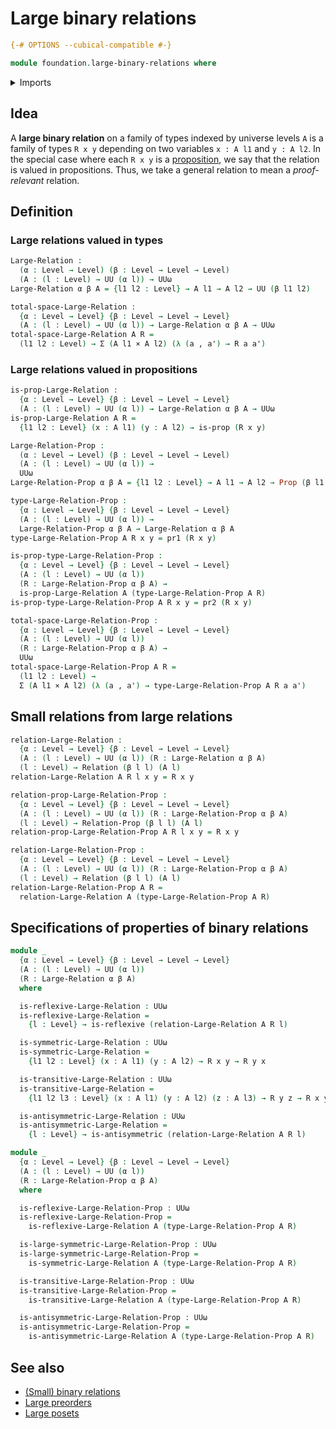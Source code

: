 # Large binary relations

```agda
{-# OPTIONS --cubical-compatible #-}

module foundation.large-binary-relations where
```

<details><summary>Imports</summary>

```agda
open import foundation.binary-relations
open import foundation.dependent-pair-types
open import foundation.universe-levels

open import foundation-core.cartesian-product-types
open import foundation-core.propositions
```

</details>

## Idea

A **large binary relation** on a family of types indexed by universe levels `A`
is a family of types `R x y` depending on two variables `x : A l1` and
`y : A l2`. In the special case where each `R x y` is a
[proposition](foundation-core.propositions.md), we say that the relation is
valued in propositions. Thus, we take a general relation to mean a
_proof-relevant_ relation.

## Definition

### Large relations valued in types

```agda
Large-Relation :
  (α : Level → Level) (β : Level → Level → Level)
  (A : (l : Level) → UU (α l)) → UUω
Large-Relation α β A = {l1 l2 : Level} → A l1 → A l2 → UU (β l1 l2)

total-space-Large-Relation :
  {α : Level → Level} {β : Level → Level → Level}
  (A : (l : Level) → UU (α l)) → Large-Relation α β A → UUω
total-space-Large-Relation A R =
  (l1 l2 : Level) → Σ (A l1 × A l2) (λ (a , a') → R a a')
```

### Large relations valued in propositions

```agda
is-prop-Large-Relation :
  {α : Level → Level} {β : Level → Level → Level}
  (A : (l : Level) → UU (α l)) → Large-Relation α β A → UUω
is-prop-Large-Relation A R =
  {l1 l2 : Level} (x : A l1) (y : A l2) → is-prop (R x y)

Large-Relation-Prop :
  (α : Level → Level) (β : Level → Level → Level)
  (A : (l : Level) → UU (α l)) →
  UUω
Large-Relation-Prop α β A = {l1 l2 : Level} → A l1 → A l2 → Prop (β l1 l2)

type-Large-Relation-Prop :
  {α : Level → Level} {β : Level → Level → Level}
  (A : (l : Level) → UU (α l)) →
  Large-Relation-Prop α β A → Large-Relation α β A
type-Large-Relation-Prop A R x y = pr1 (R x y)

is-prop-type-Large-Relation-Prop :
  {α : Level → Level} {β : Level → Level → Level}
  (A : (l : Level) → UU (α l))
  (R : Large-Relation-Prop α β A) →
  is-prop-Large-Relation A (type-Large-Relation-Prop A R)
is-prop-type-Large-Relation-Prop A R x y = pr2 (R x y)

total-space-Large-Relation-Prop :
  {α : Level → Level} {β : Level → Level → Level}
  (A : (l : Level) → UU (α l))
  (R : Large-Relation-Prop α β A) →
  UUω
total-space-Large-Relation-Prop A R =
  (l1 l2 : Level) →
  Σ (A l1 × A l2) (λ (a , a') → type-Large-Relation-Prop A R a a')
```

## Small relations from large relations

```agda
relation-Large-Relation :
  {α : Level → Level} {β : Level → Level → Level}
  (A : (l : Level) → UU (α l)) (R : Large-Relation α β A)
  (l : Level) → Relation (β l l) (A l)
relation-Large-Relation A R l x y = R x y

relation-prop-Large-Relation-Prop :
  {α : Level → Level} {β : Level → Level → Level}
  (A : (l : Level) → UU (α l)) (R : Large-Relation-Prop α β A)
  (l : Level) → Relation-Prop (β l l) (A l)
relation-prop-Large-Relation-Prop A R l x y = R x y

relation-Large-Relation-Prop :
  {α : Level → Level} {β : Level → Level → Level}
  (A : (l : Level) → UU (α l)) (R : Large-Relation-Prop α β A)
  (l : Level) → Relation (β l l) (A l)
relation-Large-Relation-Prop A R =
  relation-Large-Relation A (type-Large-Relation-Prop A R)
```

## Specifications of properties of binary relations

```agda
module _
  {α : Level → Level} {β : Level → Level → Level}
  (A : (l : Level) → UU (α l))
  (R : Large-Relation α β A)
  where

  is-reflexive-Large-Relation : UUω
  is-reflexive-Large-Relation =
    {l : Level} → is-reflexive (relation-Large-Relation A R l)

  is-symmetric-Large-Relation : UUω
  is-symmetric-Large-Relation =
    {l1 l2 : Level} (x : A l1) (y : A l2) → R x y → R y x

  is-transitive-Large-Relation : UUω
  is-transitive-Large-Relation =
    {l1 l2 l3 : Level} (x : A l1) (y : A l2) (z : A l3) → R y z → R x y → R x z

  is-antisymmetric-Large-Relation : UUω
  is-antisymmetric-Large-Relation =
    {l : Level} → is-antisymmetric (relation-Large-Relation A R l)

module _
  {α : Level → Level} {β : Level → Level → Level}
  (A : (l : Level) → UU (α l))
  (R : Large-Relation-Prop α β A)
  where

  is-reflexive-Large-Relation-Prop : UUω
  is-reflexive-Large-Relation-Prop =
    is-reflexive-Large-Relation A (type-Large-Relation-Prop A R)

  is-large-symmetric-Large-Relation-Prop : UUω
  is-large-symmetric-Large-Relation-Prop =
    is-symmetric-Large-Relation A (type-Large-Relation-Prop A R)

  is-transitive-Large-Relation-Prop : UUω
  is-transitive-Large-Relation-Prop =
    is-transitive-Large-Relation A (type-Large-Relation-Prop A R)

  is-antisymmetric-Large-Relation-Prop : UUω
  is-antisymmetric-Large-Relation-Prop =
    is-antisymmetric-Large-Relation A (type-Large-Relation-Prop A R)
```

## See also

- [(Small) binary relations](foundation.binary-relations.md)
- [Large preorders](order-theory.large-preorders.md)
- [Large posets](order-theory.large-posets.md)
